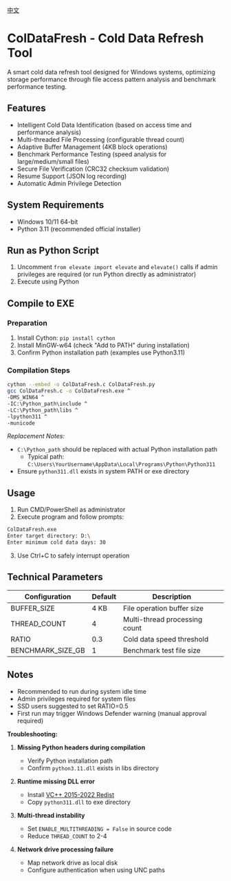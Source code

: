 [中文](README_zh.md)

# ColDataFresh - Cold Data Refresh Tool

A smart cold data refresh tool designed for Windows systems, optimizing storage performance through file access pattern analysis and benchmark performance testing.

## Features

- Intelligent Cold Data Identification (based on access time and performance analysis)
- Multi-threaded File Processing (configurable thread count)
- Adaptive Buffer Management (4KB block operations)
- Benchmark Performance Testing (speed analysis for large/medium/small files)
- Secure File Verification (CRC32 checksum validation)
- Resume Support (JSON log recording)
- Automatic Admin Privilege Detection

## System Requirements

- Windows 10/11 64-bit
- Python 3.11 (recommended official installer)

## Run as Python Script

1. Uncomment `from elevate import elevate` and `elevate()` calls if admin privileges are required (or run Python directly as administrator)
2. Execute using Python

## Compile to EXE

### Preparation

1. Install Cython: `pip install cython`
2. Install MinGW-w64 (check "Add to PATH" during installation)
3. Confirm Python installation path (examples use Python3.11)

### Compilation Steps

```bash
cython --embed -o ColDataFresh.c ColDataFresh.py
gcc ColDataFresh.c -o ColDataFresh.exe ^
-DMS_WIN64 ^
-IC:\Python_path\include ^
-LC:\Python_path\libs ^
-lpython311 ^
-municode
```

_Replacement Notes:_

- `C:\Python_path` should be replaced with actual Python installation path
  - Typical path: `C:\Users\YourUsername\AppData\Local\Programs\Python\Python311`
- Ensure `python311.dll` exists in system PATH or exe directory

## Usage

1. Run CMD/PowerShell as administrator
2. Execute program and follow prompts:

```bash
ColDataFresh.exe
Enter target directory: D:\
Enter minimum cold data days: 30
```

3. Use Ctrl+C to safely interrupt operation

## Technical Parameters

| Configuration     | Default | Description                   |
| ----------------- | ------- | ----------------------------- |
| BUFFER_SIZE       | 4 KB    | File operation buffer size    |
| THREAD_COUNT      | 4       | Multi-thread processing count |
| RATIO             | 0.3     | Cold data speed threshold     |
| BENCHMARK_SIZE_GB | 1       | Benchmark test file size      |

## Notes

- Recommended to run during system idle time
- Admin privileges required for system files
- SSD users suggested to set RATIO=0.5
- First run may trigger Windows Defender warning (manual approval required)

**Troubleshooting:**

1. **Missing Python headers during compilation**

   - Verify Python installation path
   - Confirm `python3.11.dll` exists in libs directory

2. **Runtime missing DLL error**

   - Install [VC++ 2015-2022 Redist](https://aka.ms/vs/17/release/vc_redist.x64.exe)
   - Copy `python311.dll` to exe directory

3. **Multi-thread instability**

   - Set `ENABLE_MULTITHREADING = False` in source code
   - Reduce `THREAD_COUNT` to 2-4

4. **Network drive processing failure**
   - Map network drive as local disk
   - Configure authentication when using UNC paths
